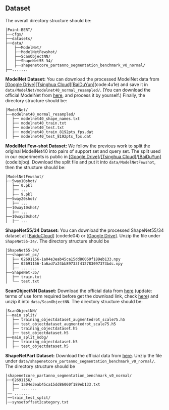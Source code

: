 ## Dataset 
The overall directory structure should be:

```
│Point-BERT/
├──cfgs/
├──datasets/
├──data/
│   ├──ModelNet/
│   ├──ModelNetFewshot/
│   ├──ScanObjectNN/
│   ├──ShapeNet55-34/
│   ├──shapenetcore_partanno_segmentation_benchmark_v0_normal/
├──.......
```
**ModelNet Dataset:** You can download the processed ModelNet data from [[Google Drive]](https://drive.google.com/drive/folders/1fAx8Jquh5ES92g1zm2WG6_ozgkwgHhUq?usp=sharing)[[Tsinghua Cloud]](https://cloud.tsinghua.edu.cn/d/4808a242b60c4c1f9bed/)[[BaiDuYun]](https://pan.baidu.com/s/18XL4_HWMlAS_5DUH-T6CjA )(code:4u1e) and save it in `data/ModelNet/modelnet40_normal_resampled/`. (You can download the official ModelNet from [here](https://shapenet.cs.stanford.edu/media/modelnet40_normal_resampled.zip), and process it by yourself.) Finally, the directory structure should be:
```
│ModelNet/
├──modelnet40_normal_resampled/
│  ├── modelnet40_shape_names.txt
│  ├── modelnet40_train.txt
│  ├── modelnet40_test.txt
│  ├── modelnet40_train_8192pts_fps.dat
│  ├── modelnet40_test_8192pts_fps.dat
```

**ModelNet Few-shot Dataset:** We follow the previous work to split the original ModelNet40 into pairs of support set and query set. The split used in our experiments is public in [[Google Drive]](https://drive.google.com/drive/folders/1gqvidcQsvdxP_3MdUr424Vkyjb_gt7TW?usp=sharing)/[[Tsinghua Cloud]](https://cloud.tsinghua.edu.cn/d/d4aac5b8f02749e3bdaa/)/[[BaiDuYun]](https://pan.baidu.com/s/1s-Dn1s8cYpeaFVpd1jslzg)(code:bjbq). Download the split file and put it into `data/ModelNetFewshot`, then the structure should be:

```
│ModelNetFewshot/
├──5way10shot/
│  ├── 0.pkl
│  ├── ...
│  ├── 9.pkl
├──5way20shot/
│  ├── ...
├──10way10shot/
│  ├── ...
├──10way20shot/
│  ├── ...
```

**ShapeNet55/34 Dataset:** You can download the processed ShapeNet55/34 dataset at [[BaiduCloud](https://pan.baidu.com/s/16Q-GsEXEHkXRhmcSZTY86A)] (code:le04) or [[Google Drive](https://drive.google.com/file/d/1jUB5yD7DP97-EqqU2A9mmr61JpNwZBVK/view?usp=sharing)]. Unzip the file under `ShapeNet55-34/`. The directory structure should be

```
│ShapeNet55-34/
├──shapenet_pc/
│  ├── 02691156-1a04e3eab45ca15dd86060f189eb133.npy
│  ├── 02691156-1a6ad7a24bb89733f412783097373bdc.npy
│  ├── .......
├──ShapeNet-35/
│  ├── train.txt
│  └── test.txt
```

**ScanObjectNN Dataset:** Download the official data from [here](http://103.24.77.34/scanobjectnn) (update: terms of use form required before get the download link, check [here](https://docs.google.com/forms/d/e/1FAIpQLSc6tXkTIBkxIgnjOyK-KKj6s2nLBOzJTQdSdlCDHii0C0bhpw/viewform)) and unzip it into `data/ScanObjectNN`. The directory structure should be:
```
│ScanObjectNN/
├──main_split/
│  ├── training_objectdataset_augmentedrot_scale75.h5
│  ├── test_objectdataset_augmentedrot_scale75.h5
│  ├── training_objectdataset.h5
│  ├── test_objectdataset.h5
├──main_split_nobg/
│  ├── training_objectdataset.h5
│  ├── test_objectdataset.h5
```


**ShapeNetPart Dataset:** Download the official data from [here](https://shapenet.cs.stanford.edu/media/shapenetcore_partanno_segmentation_benchmark_v0_normal.zip). Unzip the file under `data/shapenetcore_partanno_segmentation_benchmark_v0_normal/`. The directory structure should be

```
|shapenetcore_partanno_segmentation_benchmark_v0_normal/
├──02691156/
│  ├── 1a04e3eab45ca15dd86060f189eb133.txt
│  ├── .......
│── .......
│──train_test_split/
│──synsetoffset2category.txt
```

